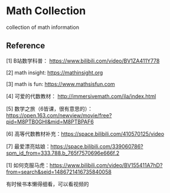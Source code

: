 # Math Collection
collection of math  information



## Reference

[1] B站数学科普： https://www.bilibili.com/video/BV1ZA411Y778

[2] math insight:  https://mathinsight.org

[3] math is fun:  https://www.mathsisfun.com

[4] 可爱的代数教材： http://immersivemath.com/ila/index.html

[5] 数学之旅（6皆课，很有意思的）： https://open.163.com/newview/movie/free?pid=M8PTB0GHI&mid=M8PTBPAF6

[6] 高等代数教材补充：https://space.bilibili.com/410570125/video

[7] 最爱漂亮姑娘：https://space.bilibili.com/339060786?spm_id_from=333.788.b_765f7570696e666f.2





[1] 如何克服马虎：https://www.bilibili.com/video/BV155411A7hD?from=search&seid=1486721416735840058



有时候书本懒得细看，可以看视频的